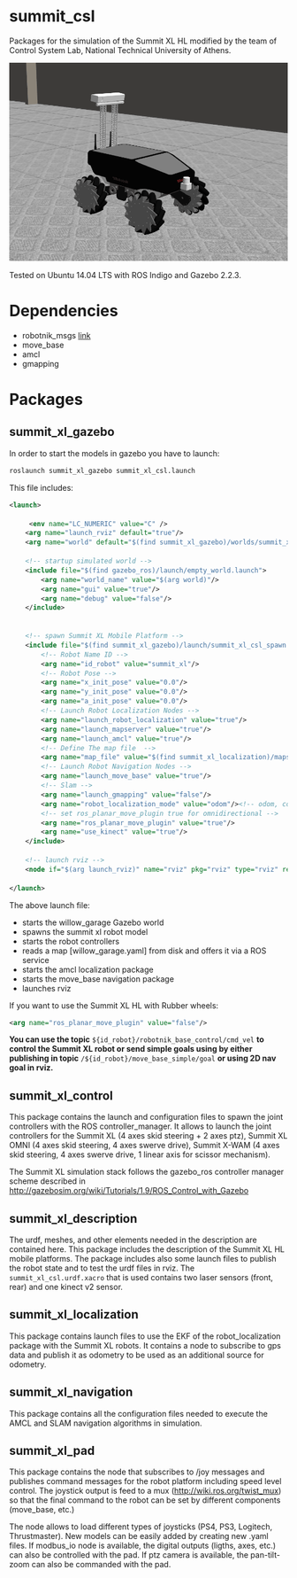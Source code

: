 summit_csl
=============

Packages for the simulation of the Summit XL HL modified by the team of Control System Lab, National Technical University of Athens.

![alt text](https://github.com/mlogoth/summit_csl/blob/master/summit_csl.png)

Tested on Ubuntu 14.04 LTS with ROS Indigo and Gazebo 2.2.3.

<h1> Dependencies </h1>

- robotnik_msgs [link](https://github.com/RobotnikAutomation/robotnik_msgs)
- move_base 
- amcl
- gmapping

<h1> Packages </h1>

<h2>summit_xl_gazebo</h2>

In order to start the models in gazebo you have to launch:
```sh
roslaunch summit_xl_gazebo summit_xl_csl.launch
```
This file includes:
```XML
<launch>

     <env name="LC_NUMERIC" value="C" />
    <arg name="launch_rviz" default="true"/>
    <arg name="world" default="$(find summit_xl_gazebo)/worlds/summit_xl_office.world"/> 

    <!-- startup simulated world -->
    <include file="$(find gazebo_ros)/launch/empty_world.launch">
        <arg name="world_name" value="$(arg world)"/>
        <arg name="gui" value="true"/>
        <arg name="debug" value="false"/>
    </include>


    <!-- spawn Summit XL Mobile Platform -->
	<include file="$(find summit_xl_gazebo)/launch/summit_xl_csl_spawn.launch">
        <!-- Robot Name ID -->
        <arg name="id_robot" value="summit_xl"/>
        <!-- Robot Pose -->
        <arg name="x_init_pose" value="0.0"/>
        <arg name="y_init_pose" value="0.0"/>
        <arg name="a_init_pose" value="0.0"/>
        <!-- Launch Robot Localization Nodes -->
        <arg name="launch_robot_localization" value="true"/>
        <arg name="launch_mapserver" value="true"/>
        <arg name="launch_amcl" value="true"/>
        <!-- Define The map file  -->
        <arg name="map_file" value="$(find summit_xl_localization)/maps/willow_garage/willow_garage.yaml"/>
        <!-- Launch Robot Navigation Nodes -->
        <arg name="launch_move_base" value="true"/>
        <!-- Slam -->
        <arg name="launch_gmapping" value="false"/>
        <arg name="robot_localization_mode" value="odom"/><!-- odom, complete (including gps)-->
        <!-- set ros_planar_move_plugin true for omnidirectional -->
        <arg name="ros_planar_move_plugin" value="true"/>
        <arg name="use_kinect" value="true"/>
	</include>
	
	<!-- launch rviz -->
	<node if="$(arg launch_rviz)" name="rviz" pkg="rviz" type="rviz" required="true" args="-d  $(find summit_xl_gazebo)/rviz/ntua.rviz"/>

</launch>

```
The above launch file:
 
 - starts the willow_garage Gazebo world
 - spawns the summit xl robot model
 - starts the robot controllers
 - reads a map [willow_garage.yaml] from disk and offers it via a ROS service 
 - starts the amcl localization package 
 - starts the move_base navigation package
 - launches rviz
 
If you want to use the Summit XL HL with Rubber wheels: 
```XML 
<arg name="ros_planar_move_plugin" value="false"/> 
```

__You can use the topic__ ```${id_robot}/robotnik_base_control/cmd_vel``` __to control the Summit XL robot or send simple goals using by either publishing in topic__ ```/${id_robot}/move_base_simple/goal``` __or using 2D nav goal in rviz.__


<h2>summit_xl_control</h2>

<p>This package contains the launch and configuration files to spawn the joint controllers with the ROS controller_manager. It allows to launch the joint controllers for the Summit XL (4 axes skid steering + 2 axes ptz), Summit XL OMNI (4 axes skid steering, 4 axes swerve drive), Summit X-WAM (4 axes skid steering, 4 axes swerve drive, 1 linear axis for scissor mechanism).

The Summit XL simulation stack follows the gazebo_ros controller manager scheme described in
http://gazebosim.org/wiki/Tutorials/1.9/ROS_Control_with_Gazebo</p>

<h2>summit_xl_description</h2>

The urdf, meshes, and other elements needed in the description are contained here. This package includes the description of the Summit XL HL mobile platforms. The package includes also some launch files to publish the robot state and to test the urdf files in rviz. 
The ``` summit_xl_csl.urdf.xacro``` that is used contains two laser sensors (front, rear) and one kinect v2 sensor.

<h2>summit_xl_localization</h2>

This package contains launch files to use the EKF of the robot_localization package with the Summit XL robots. It contains a node to subscribe to gps data and publish it as odometry to be used as an additional source for odometry.

<h2>summit_xl_navigation</h2>

This package contains all the configuration files needed to execute the AMCL and SLAM navigation algorithms in simulation.

<h2>summit_xl_pad</h2>

This package contains the node that subscribes to /joy messages and publishes command messages for the robot platform including speed level control. The joystick output is feed to a mux (http://wiki.ros.org/twist_mux) so that the final command to the robot can be set by different components (move_base, etc.)

The node allows to load different types of joysticks (PS4, PS3, Logitech, Thrustmaster). New models can be easily added by creating new .yaml files. If modbus_io node is available, the digital outputs (ligths, axes, etc.) can also be controlled with the pad. If ptz camera is available, the pan-tilt-zoom can also be commanded with the pad. 

